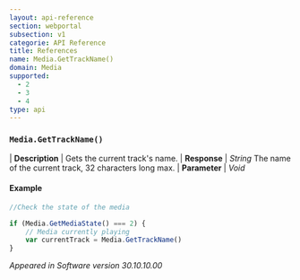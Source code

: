 ```yaml
---
layout: api-reference
section: webportal
subsection: v1
categorie: API Reference
title: References
name: Media.GetTrackName()
domain: Media
supported:
  - 2
  - 3
  - 4
type: api
---
```


### `Media.GetTrackName()`

| **Description** | Gets the current track's name.
| **Response** | *String*  The name of the current track, 32 characters long max.
| **Parameter**   | *Void*

#### Example

```javascript
//Check the state of the media

if (Media.GetMediaState() === 2) {
	// Media currently playing
	var currentTrack = Media.GetTrackName()
}
```

*Appeared in Software version 30.10.10.00*